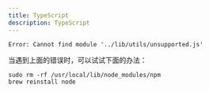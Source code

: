 ```yaml
---
title: TypeScript
description: TypeScript
---
```


`Error: Cannot find module '../lib/utils/unsupported.js'`

当遇到上面的错误时，可以试试下面的办法：
```
sudo rm -rf /usr/local/lib/node_modules/npm
brew reinstall node
```